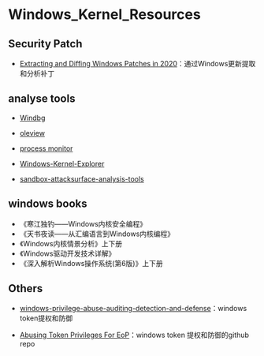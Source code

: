 # Windows_Kernel_Resources

## Security Patch

- [Extracting and Diffing Windows Patches in 2020](https://wumb0.in/extracting-and-diffing-ms-patches-in-2020.html)：通过Windows更新提取和分析补丁



## analyse tools

- [Windbg](https://docs.microsoft.com/zh-cn/windows-hardware/drivers/debugger/debugger-download-tools)

- [oleview](https://github.com/tyranid/oleviewdotnet)

- [process monitor](https://docs.microsoft.com/en-us/sysinternals/downloads/procmon)

- [Windows-Kernel-Explorer](https://github.com/AxtMueller/Windows-Kernel-Explorer/)

- [sandbox-attacksurface-analysis-tools](https://github.com/googleprojectzero/sandbox-attacksurface-analysis-tools)

  

## windows books

- 《寒江独钓——Windows内核安全编程》
- 《天书夜读——从汇编语言到Windows内核编程》
- 《Windows内核情景分析》上下册
- 《Windows驱动开发技术详解》
- 《深入解析Windows操作系统(第6版)》上下册



## Others

- [windows-privilege-abuse-auditing-detection-and-defense](https://medium.com/palantir/windows-privilege-abuse-auditing-detection-and-defense-3078a403d74e)：windows token提权和防御

- [Abusing Token Privileges For EoP](https://github.com/hatRiot/token-priv)：windows token 提权和防御的github repo

  

